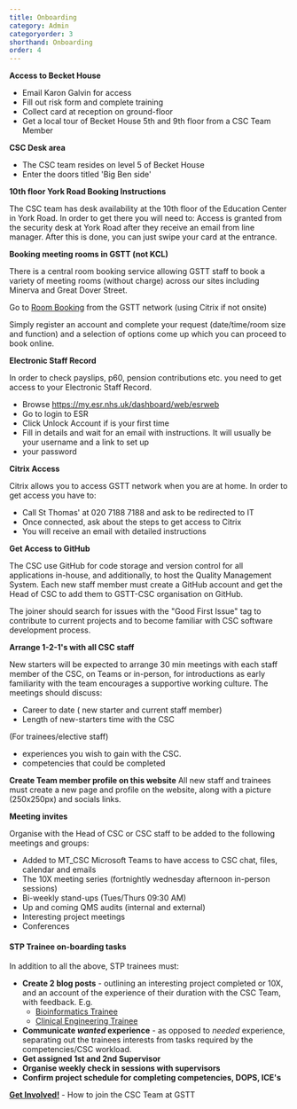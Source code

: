 ```yaml
---
title: Onboarding
category: Admin
categoryorder: 3
shorthand: Onboarding
order: 4
---
```


**Access to Becket House**
   - Email Karon Galvin for access
   - Fill out risk form and complete training
   - Collect card at reception on ground-floor
   - Get a local tour of Becket House 5th and 9th floor from a CSC Team Member

**CSC Desk area**
   - The CSC team resides on level 5 of Becket House
   - Enter the doors titled 'Big Ben side'


**10th floor York Road Booking Instructions**

The CSC team has desk availability at the 10th floor of the Education Center in York Road. In order to get there you 
will need to:
Access is granted from the security desk at York Road after they receive an email from line manager. After this is done,
you can just swipe your card at the entrance.
  
 
**Booking meeting rooms in GSTT (not KCL)** 

There is a central room booking service allowing GSTT staff to book a variety of
meeting rooms (without charge) across our sites including Minerva and Great Dover
Street.

Go to [Room Booking](https://gstt.nhs.micadipr.net/pages/roomMonitoringClients/rmSignIN.asp?return=%2Fpages%2FroomMonitoringClients%2FrmRoomSearchForClients%2Easp%3F) from the GSTT network (using Citrix if not onsite)


Simply register an account and complete your request (date/time/room size and function) and a selection of options come 
up which you can proceed to book online.

**Electronic Staff Record**

In order to check payslips, p60, pension contributions etc. you need to get access to your Electronic Staff Record.
   - Browse https://my.esr.nhs.uk/dashboard/web/esrweb
   - Go to login to ESR
   - Click Unlock Account if is your first time
   - Fill in details and wait for an email with instructions. It will usually be your username and a link to set up 
   - your password

**Citrix Access**

Citrix allows you to access GSTT network when you are at home. In order to get access you have to:  
   - Call St Thomas' at 020 7188 7188 and ask to be redirected to IT
   - Once connected, ask about the steps to get access to Citrix
   - You will receive an email with detailed instructions

**Get Access to GitHub**

The CSC use GitHub for code storage and version control for all applications in-house, and additionally, to host the 
Quality Management System. Each new staff member must create a GitHub account and get the Head of CSC to add them to 
GSTT-CSC organisation on GitHub. 

The joiner should search for issues with the "Good First Issue" tag to contribute to current projects and to become 
familiar with CSC software development process.  

**Arrange 1-2-1's with all CSC staff**

New starters will be expected to arrange 30 min meetings with each staff member of the CSC, on Teams or in-person, for 
introductions as early familiarity with the team encourages a supportive working culture. The meetings should discuss:

- Career to date ( new starter and current staff member)
- Length of new-starters time with the CSC

(For trainees/elective staff) 
- experiences you wish to gain with the CSC.
- competencies that could be completed

**Create Team member profile on this website**
All new staff and trainees must create a new page and profile on the website, along with a picture (250x250px) and socials links. 

**Meeting invites**

Organise with the Head of CSC or CSC staff to be added to the following meetings and groups:
- Added to MT_CSC Microsoft Teams to have access to CSC chat, files, calendar and emails
- The 10X meeting series (fortnightly wednesday afternoon in-person sessions)
- Bi-weekly stand-ups (Tues/Thurs 09:30 AM)
- Up and coming QMS audits (internal and external)
- Interesting project meetings
- Conferences 

#### STP Trainee on-boarding tasks

In addition to all the above, STP trainees must:

- **Create 2 blog posts** - outlining an interesting project completed or 10X, and an account of the experience of their duration with the CSC Team, with feedback. E.g.  
  - [Bioinformatics Trainee](/blogs/2021-08-25-STP_blog_Igor.html)
  - [Clinical Engineering Trainee](/blogs/2022_07-01-STP_blog_Isabella.html)
- **Communicate *wanted* experience** - as opposed to *needed* experience, separating out the trainees interests from tasks required by the competencies/CSC workload.
- **Get assigned 1st and 2nd Supervisor**
- **Organise weekly check in sessions with supervisors**
- **Confirm project schedule for completing competencies, DOPS, ICE's**

[**Get Involved!**](/pages/getinvolved.html) - How to join the CSC Team at GSTT
